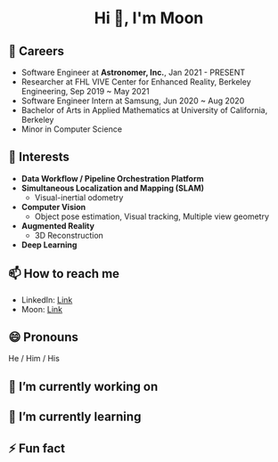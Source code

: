 <h1 align="center">Hi 👋, I'm Moon</h1>

## 🔭 Careers
- Software Engineer at **Astronomer, Inc.**, Jan 2021 - PRESENT
- Researcher at FHL VIVE Center for Enhanced Reality, Berkeley Engineering, Sep 2019 ~ May 2021
- Software Engineer Intern at Samsung, Jun 2020 ~ Aug 2020
- Bachelor of Arts in Applied Mathematics at University of California, Berkeley
- Minor in Computer Science
 
## 🌱 Interests
- **Data Workflow / Pipeline Orchestration Platform**
- **Simultaneous Localization and Mapping (SLAM)**
  - Visual-inertial odometry
- **Computer Vision**
  - Object pose estimation, Visual tracking, Multiple view geometry
- **Augmented Reality**
  - 3D Reconstruction
- **Deep Learning**

## 📫 How to reach me
- LinkedIn: [Link](https://www.linkedin.com/in/moonwonlee/)
- Moon: [Link](https://www.codexmoon.com/)

## 😄 Pronouns
He / Him / His

## 🔭 I’m currently working on
## 🌱 I’m currently learning
## ⚡ Fun fact
